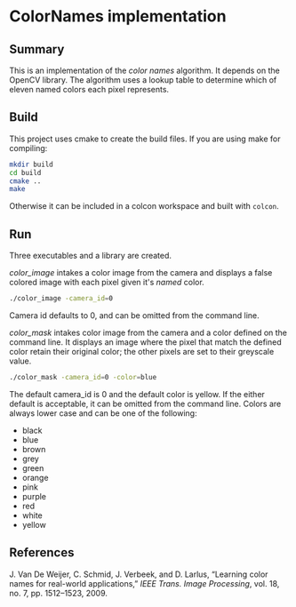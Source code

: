 # ColorNames implementation

## Summary

This is an implementation of the *color names* algorithm.
It depends on the OpenCV library.
The algorithm uses a lookup table to determine which of eleven named colors each pixel represents.

## Build

This project uses cmake to create the build files.
If you are using make for compiling:

```bash
mkdir build
cd build
cmake ..
make
```

Otherwise it can be included in a colcon workspace and built with `colcon`.

## Run

Three executables and a library are created.

*color_image* intakes a color image from the camera and displays a false colored image with each pixel given it's *named* color.

```bash
./color_image -camera_id=0
```

Camera id defaults to 0, and can be omitted from the command line.

*color_mask* intakes color image from the camera and a color defined on the command line.
It displays an image where the pixel that match the defined color retain their original color; the other pixels are set to their greyscale value.

```bash
./color_mask -camera_id=0 -color=blue
```

The default camera_id is 0 and the default color is yellow.
If the either default is acceptable, it can be omitted from the command line.
Colors are always lower case and can be one of the following:

- black
- blue
- brown
- grey
- green
- orange
- pink
- purple
- red
- white
- yellow

## References

J. Van De Weijer, C. Schmid, J. Verbeek, and D. Larlus, “Learning
color names for real-world applications,” *IEEE Trans. Image Processing*,
vol. 18, no. 7, pp. 1512–1523, 2009.
